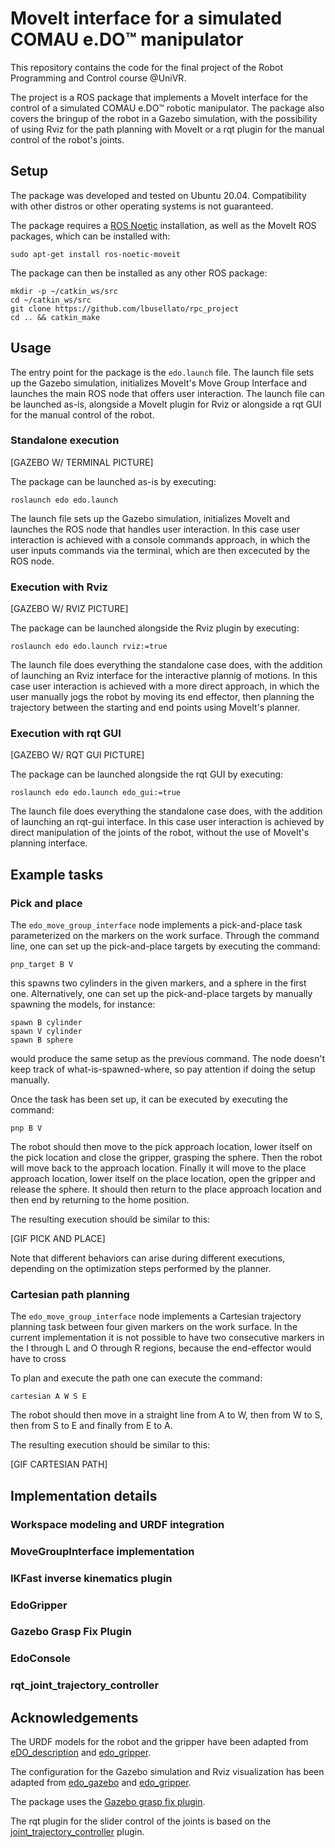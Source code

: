 # MoveIt interface for a simulated COMAU e.DO™ manipulator

This repository contains the code for the final project of the Robot Programming
and Control course @UniVR.

The project is a ROS package that implements a MoveIt interface for the control 
of a simulated COMAU e.DO™ robotic manipulator. The package also covers the 
bringup of the robot in a Gazebo simulation, with the possibility of using Rviz
for the path planning with MoveIt or a rqt plugin for the manual control of the 
robot's joints.

## Setup

The package was developed and tested on Ubuntu 20.04. Compatibility with other 
distros or other operating systems is not guaranteed.

The package requires a [ROS Noetic](http://wiki.ros.org/noetic) installation, as
well as the MoveIt ROS packages, which can be installed with:

    sudo apt-get install ros-noetic-moveit

The package can then be installed as any other ROS package:

    mkdir -p ~/catkin_ws/src
    cd ~/catkin_ws/src
    git clone https://github.com/lbusellato/rpc_project
    cd .. && catkin_make

## Usage

The entry point for the package is the `edo.launch` file. The launch file sets 
up the Gazebo simulation, initializes MoveIt's Move Group Interface and launches
the main ROS node that offers user interaction. The launch file can be launched
as-is, alongside a MoveIt plugin for Rviz or alongside a rqt GUI for the manual 
control of the robot.

### Standalone execution

[GAZEBO W/ TERMINAL PICTURE]

The package can be launched as-is by executing:

    roslaunch edo edo.launch

The launch file sets up the Gazebo simulation, initializes MoveIt and launches 
the ROS node that handles user interaction. In this case user interaction is 
achieved with a console commands approach, in which the user inputs commands via
the terminal, which are then excecuted by the ROS node.

### Execution with Rviz

[GAZEBO W/ RVIZ PICTURE]

The package can be launched alongside the Rviz plugin by executing:

    roslaunch edo edo.launch rviz:=true

The launch file does everything the standalone case does, with the addition of
launching an Rviz interface for the interactive plannig of motions. In this case 
user interaction is achieved with a more direct approach, in which the user 
manually jogs the robot by moving its end effector, then planning the trajectory
between the starting and end points using MoveIt's planner.

### Execution with rqt GUI

[GAZEBO W/ RQT GUI PICTURE]

The package can be launched alongside the rqt GUI by executing:

    roslaunch edo edo.launch edo_gui:=true

The launch file does everything the standalone case does, with the addition of
launching an rqt-gui interface. In this case user interaction is achieved by 
direct manipulation of the joints of the robot, without the use of MoveIt's 
planning interface.

## Example tasks

### Pick and place

The ```edo_move_group_interface``` node implements a pick-and-place task 
parameterized on the markers on the work surface. Through the command line, one
can set up the pick-and-place targets by executing the command:

    pnp_target B V

this spawns two cylinders in the given markers, and a sphere in the first one.
Alternatively, one can set up the pick-and-place targets by manually spawning the
models, for instance:

    spawn B cylinder 
    spawn V cylinder
    spawn B sphere

would produce the same setup as the previous command. The node doesn't keep track 
of what-is-spawned-where, so pay attention if doing the setup manually.

Once the task has been set up, it can be executed by executing the command:

    pnp B V

The robot should then move to the pick approach location, lower itself on the pick location and close the gripper, grasping the sphere. Then the robot will move back 
to the approach location. Finally it will move to the place approach location, lower itself on the place location, open the gripper and release the sphere. It should 
then return to the place approach location and then end by returning to the home
position.

The resulting execution should be similar to this:

[GIF PICK AND PLACE]

Note that different behaviors can arise during different executions, depending on
the optimization steps performed by the planner.

### Cartesian path planning

The ```edo_move_group_interface``` node implements a Cartesian trajectory planning
task between four given markers on the work surface. In the current implementation
it is not possible to have two consecutive markers in the I through L and O 
through R regions, because the end-effector would have to cross

To plan and execute the path one can execute the command:

    cartesian A W S E

The robot should then move in a straight line from A to W, then from W to S, 
then from S to E and finally from E to A.

The resulting execution should be similar to this:

[GIF CARTESIAN PATH]

## Implementation details

### Workspace modeling and URDF integration

### MoveGroupInterface implementation

### IKFast inverse kinematics plugin

### EdoGripper

### Gazebo Grasp Fix Plugin

### EdoConsole

### rqt_joint_trajectory_controller

## Acknowledgements

The URDF models for the robot and the gripper have been adapted from [eDO_description](https://github.com/Pro/eDO_description) and [edo_gripper](https://github.com/Pro/edo_gripper).

The configuration for the Gazebo simulation and Rviz visualization has been adapted from [edo_gazebo](https://github.com/Pro/edo_gazebo) and [edo_gripper](https://github.com/Pro/edo_gripper).

The package uses the [Gazebo grasp fix plugin](https://github.com/JenniferBuehler/gazebo-pkgs).

The rqt plugin for the slider control of the joints is based on the [joint_trajectory_controller](https://github.com/ros-controls/ros_controllers) plugin.